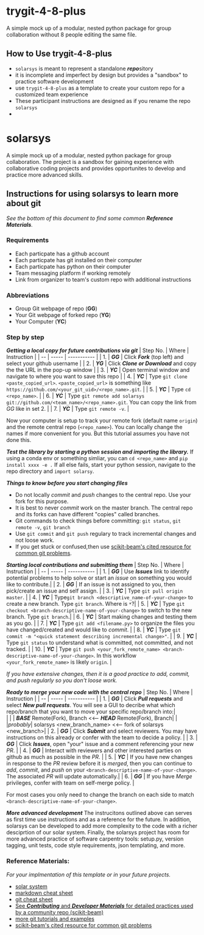 # trygit-4-8-plus
A simple mock up of a modular, nested python package for group collaboration without 8 people editing the same file.

## How to Use trygit-4-8-plus 
* `solarsys` is meant to represent a standalone ***repo***sitory
* it is incomplete and imperfect by design but provides a "sandbox" to practice software development
* use `trygit-4-8-plus` as a template to create your custom repo for a customized team experience
* These participant instructions are designed as if you rename the repo `solarsys`
* 
 
# solarsys
A simple mock up of a modular, nested python package for group collaboration. The project is a sandbox for gaining experience with collaborative coding projects and provides opportunites to develop and practice more advanced skills.  
 
## Instructions for using solarsys to learn more about git
*See the bottom of this document to find some common **Reference Materials**.* 
### Requirements
- Each particpate has a github account
- Each particpate has git installed on their computer
- Each particpate has python on their computer 
- Team messaging platform if working remotely
- Link from organizer to team's custom repo with additional instructions
### Abbreviations
- Group Git webpage of repo (**GG**)
- Your Git webpage of forked repo (**YG**)
- Your Computer (**YC**)
### Step by step
***Getting a local copy for future contributions via git***
| Step No. | Where | Instruction |
| -- | ----- | ----------- |
| 1. | ***GG*** | Click ***Fork*** (top left) and select your github username |
| 2. | ***YG*** | Click ***Clone or Download*** and copy the the URL in the pop-up window |
| 3. | ***YC*** | Open terminal window and navigate to where you want to save this repo |
| 4. | ***YC*** | Type `git clone <paste_copied_url>`. `<paste_copied_url>` is something like `https://github.com/<your_git_uid>/<repo_name>.git`. |
| 5. | ***YC*** | Type `cd <repo_name>`.  |
| 6. | ***YC*** | Type `git remote add solarsys git://github.com/<team_name>/<repo_name>.git`.  You can copy the link from *GG* like in set 2. |
| 7. | ***YC*** | Type `git remote -v`. |

Now your computer is setup to track your remote fork (default name `origin`) and the remote central repo (`<repo_name>`). You can locally change the names if more convenient for you.  But this tutorial assumes you have not done this.

***Test the library by starting a python session and importing the library.*** If using a conda env or something simliar, you can `cd <repo_name>` and `pip install xxxx -e .` If all else fails, start your python session, navigate to the repo directory and `import solarsy`.

***Things to know before you start changing files***
- Do not locally *commit* and *push* changes to the central repo. Use your fork for this purpose.
- It is best to never *commit* work on the master branch. The central repo and its forks can have different "copies" called branches. 
- Git commands to check things before committing: `git status`, `git remote -v`, `git branch`
- Use `git commit` and `git push` regulary to track incremental changes and not loose work. 
- If you get stuck or confused,then use [scikit-beam's cited resource for common git problems](http://sethrobertson.github.io/GitFixUm/fixup.html).

***Starting local contributions and submitting them***
| Step No. | Where | Instruction |
| -- | ----- | ----------- |
| 1. | ***GG*** | Use ***Issues*** link to identify potential problems to help solve or start an *issue* on something you would like to contribute.|
| 2. | ***GG*** | If an issue is not assigned to you, then pick/create an issue and self assign. |
| 3. | ***YC*** | Type `git pull origin master`. |
| 4. | ***YC*** | Type`git branch <descriptive_name-of-your-change>` to create a new branch. Type `git branch`. Where is `*`?|
| 5. | ***YC*** | Type `git checkout <branch-descriptive-name-of-your-change>` to switch to the new branch. Type `git branch`.|
| 6. | ***YC*** | Start making changes and testing them as you go. |
| 7. | ***YC*** | Type `git add <filename.py>` to organize the files you have changed/created and would like to *commit*. |
| 8. | ***YC*** | Type `git commit -m "<quick statement describing incremental change>"`.  |
| 9. | ***YC*** | Type `git status` to understand what is committed, not committed, and not tracked. |
| 10. | ***YC*** | Type `git push <your_fork_remote_name> <branch-descriptive-name-of-your-change>`. In this workflow `<your_fork_remote_name>` is likely `origin`. |

*If you have extensive changes, then it is a good practice to *add*, *commit*, and *push* regularly so you don't loose work.*

***Ready to merge your new code with the central repo***
| Step No. | Where | Instruction |
| -- | ----- | ----------- |
| 1. | ***GG*** | Click ***Pull requests*** and select ***New pull requests***. You will see a GUI to decribe what which repo/branch that you want to move your specific repo/branch into:|   
|    |          | ***BASE*** Remote(Fork), Branch <<-- ***HEAD*** Remote(Fork), Branch|
|    |*probably*| solarsys <new_branch_name> <<-- fork of solarsys <new_branch>|
| 2. | ***GG*** | Click ***Submit*** and select reviewers. You may have instructions on this already or confer with the team to decide a policy.  |
| 3. | ***GG*** | Click ***Issues***, open "your" issue and a comment referencing your new *PR*. |
| 4. | ***GG*** | Interact with reviewers and other interested parties on github as much as possible in the *PR*. |
| 5. | ***YC*** | If you have new changes in response to the *PR* review before it is *merged*, then you can continue to *add*, *commit*, and *push* on your `<branch-descriptive-name-of-your-change>`. The associated *PR* will update automatically.|
| 6. | ***GG*** | If you have *Merge* privileges, confer with team on self-merge policy. |

For most cases you only need to change the branch on each side to match `<branch-descriptive-name-of-your-change>`.

***More advanced development*** The instrucitons outlined above can serves as first time use instructions and as a reference for the future. In addition, solarsys can be developed to add more complexity to the code with a richer desciprtion of our solar system. Finally, the solarsys project has room for more advanced practice of software carpentry tools: setup.py, version tagging, unit tests, code style requirements, json templating, and more.  

### Reference Materials: 
*For your implmentation of this template or in your future projects.*
- [solar system](https://solarsystem.nasa.gov/planets/in-depth/#the_new_definition_of_planet_otp)
- [markdown cheat sheet](https://www.markdownguide.org/cheat-sheet/)
- [git cheat sheet](https://github.github.com/training-kit/downloads/github-git-cheat-sheet.pdf)
- [See ***Contributing*** and ***Developer Materials*** for detailed practices used by a community repo (scikit-beam)](https://scikit-beam.github.io/scikit-beam/ )
- [more git tutorials and examples](http://try.github.io/)
- [scikit-beam's cited resource for common git problems](http://sethrobertson.github.io/GitFixUm/fixup.html)
